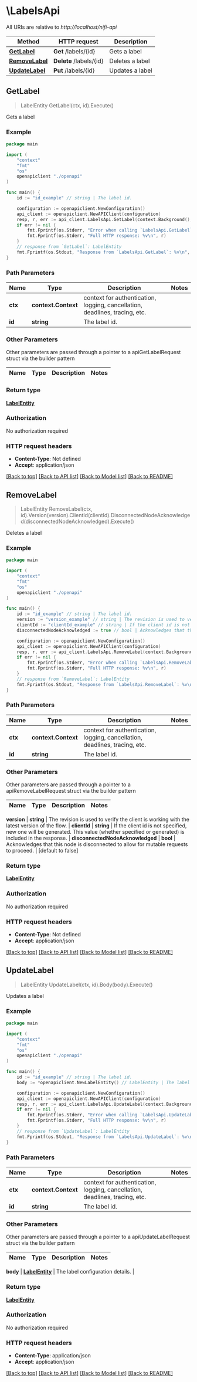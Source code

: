 # \LabelsApi

All URIs are relative to *http://localhost/nifi-api*

Method | HTTP request | Description
------------- | ------------- | -------------
[**GetLabel**](LabelsApi.md#GetLabel) | **Get** /labels/{id} | Gets a label
[**RemoveLabel**](LabelsApi.md#RemoveLabel) | **Delete** /labels/{id} | Deletes a label
[**UpdateLabel**](LabelsApi.md#UpdateLabel) | **Put** /labels/{id} | Updates a label



## GetLabel

> LabelEntity GetLabel(ctx, id).Execute()

Gets a label

### Example

```go
package main

import (
    "context"
    "fmt"
    "os"
    openapiclient "./openapi"
)

func main() {
    id := "id_example" // string | The label id.

    configuration := openapiclient.NewConfiguration()
    api_client := openapiclient.NewAPIClient(configuration)
    resp, r, err := api_client.LabelsApi.GetLabel(context.Background(), id).Execute()
    if err != nil {
        fmt.Fprintf(os.Stderr, "Error when calling `LabelsApi.GetLabel``: %v\n", err)
        fmt.Fprintf(os.Stderr, "Full HTTP response: %v\n", r)
    }
    // response from `GetLabel`: LabelEntity
    fmt.Fprintf(os.Stdout, "Response from `LabelsApi.GetLabel`: %v\n", resp)
}
```

### Path Parameters


Name | Type | Description  | Notes
------------- | ------------- | ------------- | -------------
**ctx** | **context.Context** | context for authentication, logging, cancellation, deadlines, tracing, etc.
**id** | **string** | The label id. | 

### Other Parameters

Other parameters are passed through a pointer to a apiGetLabelRequest struct via the builder pattern


Name | Type | Description  | Notes
------------- | ------------- | ------------- | -------------


### Return type

[**LabelEntity**](LabelEntity.md)

### Authorization

No authorization required

### HTTP request headers

- **Content-Type**: Not defined
- **Accept**: application/json

[[Back to top]](#) [[Back to API list]](../README.md#documentation-for-api-endpoints)
[[Back to Model list]](../README.md#documentation-for-models)
[[Back to README]](../README.md)


## RemoveLabel

> LabelEntity RemoveLabel(ctx, id).Version(version).ClientId(clientId).DisconnectedNodeAcknowledged(disconnectedNodeAcknowledged).Execute()

Deletes a label

### Example

```go
package main

import (
    "context"
    "fmt"
    "os"
    openapiclient "./openapi"
)

func main() {
    id := "id_example" // string | The label id.
    version := "version_example" // string | The revision is used to verify the client is working with the latest version of the flow. (optional)
    clientId := "clientId_example" // string | If the client id is not specified, new one will be generated. This value (whether specified or generated) is included in the response. (optional)
    disconnectedNodeAcknowledged := true // bool | Acknowledges that this node is disconnected to allow for mutable requests to proceed. (optional) (default to false)

    configuration := openapiclient.NewConfiguration()
    api_client := openapiclient.NewAPIClient(configuration)
    resp, r, err := api_client.LabelsApi.RemoveLabel(context.Background(), id).Version(version).ClientId(clientId).DisconnectedNodeAcknowledged(disconnectedNodeAcknowledged).Execute()
    if err != nil {
        fmt.Fprintf(os.Stderr, "Error when calling `LabelsApi.RemoveLabel``: %v\n", err)
        fmt.Fprintf(os.Stderr, "Full HTTP response: %v\n", r)
    }
    // response from `RemoveLabel`: LabelEntity
    fmt.Fprintf(os.Stdout, "Response from `LabelsApi.RemoveLabel`: %v\n", resp)
}
```

### Path Parameters


Name | Type | Description  | Notes
------------- | ------------- | ------------- | -------------
**ctx** | **context.Context** | context for authentication, logging, cancellation, deadlines, tracing, etc.
**id** | **string** | The label id. | 

### Other Parameters

Other parameters are passed through a pointer to a apiRemoveLabelRequest struct via the builder pattern


Name | Type | Description  | Notes
------------- | ------------- | ------------- | -------------

 **version** | **string** | The revision is used to verify the client is working with the latest version of the flow. | 
 **clientId** | **string** | If the client id is not specified, new one will be generated. This value (whether specified or generated) is included in the response. | 
 **disconnectedNodeAcknowledged** | **bool** | Acknowledges that this node is disconnected to allow for mutable requests to proceed. | [default to false]

### Return type

[**LabelEntity**](LabelEntity.md)

### Authorization

No authorization required

### HTTP request headers

- **Content-Type**: Not defined
- **Accept**: application/json

[[Back to top]](#) [[Back to API list]](../README.md#documentation-for-api-endpoints)
[[Back to Model list]](../README.md#documentation-for-models)
[[Back to README]](../README.md)


## UpdateLabel

> LabelEntity UpdateLabel(ctx, id).Body(body).Execute()

Updates a label

### Example

```go
package main

import (
    "context"
    "fmt"
    "os"
    openapiclient "./openapi"
)

func main() {
    id := "id_example" // string | The label id.
    body := *openapiclient.NewLabelEntity() // LabelEntity | The label configuration details.

    configuration := openapiclient.NewConfiguration()
    api_client := openapiclient.NewAPIClient(configuration)
    resp, r, err := api_client.LabelsApi.UpdateLabel(context.Background(), id).Body(body).Execute()
    if err != nil {
        fmt.Fprintf(os.Stderr, "Error when calling `LabelsApi.UpdateLabel``: %v\n", err)
        fmt.Fprintf(os.Stderr, "Full HTTP response: %v\n", r)
    }
    // response from `UpdateLabel`: LabelEntity
    fmt.Fprintf(os.Stdout, "Response from `LabelsApi.UpdateLabel`: %v\n", resp)
}
```

### Path Parameters


Name | Type | Description  | Notes
------------- | ------------- | ------------- | -------------
**ctx** | **context.Context** | context for authentication, logging, cancellation, deadlines, tracing, etc.
**id** | **string** | The label id. | 

### Other Parameters

Other parameters are passed through a pointer to a apiUpdateLabelRequest struct via the builder pattern


Name | Type | Description  | Notes
------------- | ------------- | ------------- | -------------

 **body** | [**LabelEntity**](LabelEntity.md) | The label configuration details. | 

### Return type

[**LabelEntity**](LabelEntity.md)

### Authorization

No authorization required

### HTTP request headers

- **Content-Type**: application/json
- **Accept**: application/json

[[Back to top]](#) [[Back to API list]](../README.md#documentation-for-api-endpoints)
[[Back to Model list]](../README.md#documentation-for-models)
[[Back to README]](../README.md)

